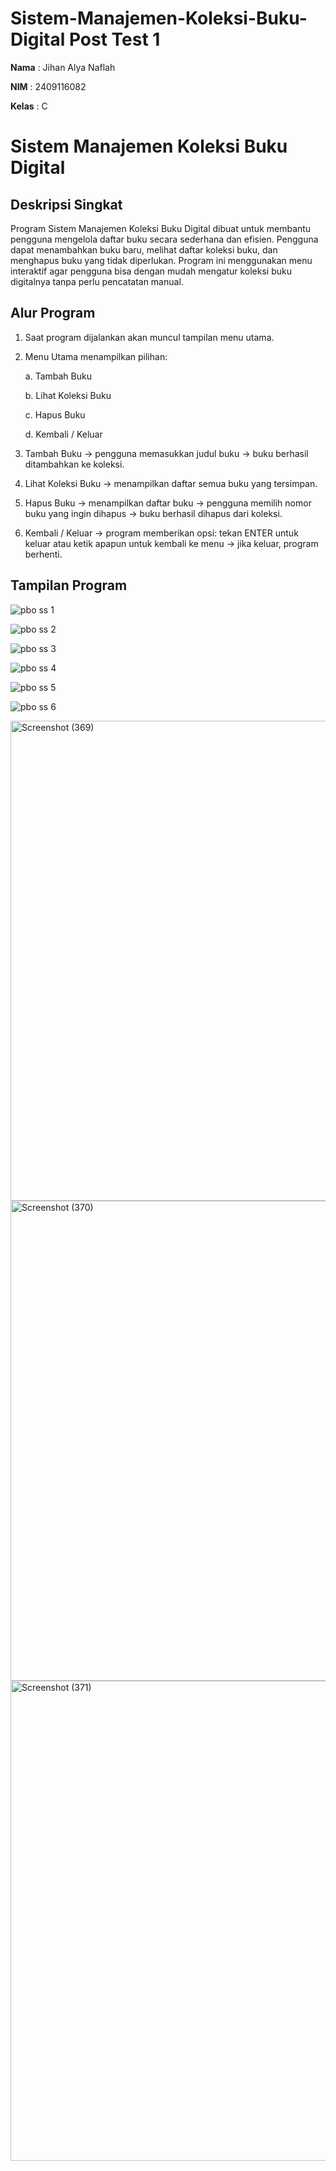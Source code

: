 # Sistem-Manajemen-Koleksi-Buku-Digital Post Test 1
**Nama**  : Jihan Alya Naflah  

**NIM**   : 2409116082

**Kelas** : C

# Sistem Manajemen Koleksi Buku Digital
## Deskripsi Singkat
Program Sistem Manajemen Koleksi Buku Digital dibuat untuk membantu pengguna mengelola daftar buku secara sederhana dan efisien. Pengguna dapat menambahkan buku baru, melihat daftar koleksi buku, dan menghapus buku yang tidak diperlukan. Program ini menggunakan menu interaktif agar pengguna bisa dengan mudah mengatur koleksi buku digitalnya tanpa perlu pencatatan manual.

## Alur Program
1. Saat program dijalankan akan muncul tampilan menu utama.
2. Menu Utama menampilkan pilihan:

    a. Tambah Buku
   
    b. Lihat Koleksi Buku
   
    c. Hapus Buku
   
    d. Kembali / Keluar
   
4. Tambah Buku → pengguna memasukkan judul buku → buku berhasil ditambahkan ke koleksi.
5. Lihat Koleksi Buku → menampilkan daftar semua buku yang tersimpan.
6. Hapus Buku → menampilkan daftar buku → pengguna memilih nomor buku yang ingin dihapus → buku berhasil dihapus dari koleksi.
7. Kembali / Keluar → program memberikan opsi: tekan ENTER untuk keluar atau ketik apapun untuk kembali ke menu → jika keluar, program berhenti.


## Tampilan Program

![pbo ss 1](https://github.com/user-attachments/assets/ae5b4185-2093-4764-acfa-caab37ef82a8)

![pbo ss 2](https://github.com/user-attachments/assets/c657fc0d-69a1-47b8-80d5-485bc171bd4e)

![pbo ss 3](https://github.com/user-attachments/assets/72133d59-83c6-4481-80eb-4156686cf060)

![pbo ss 4](https://github.com/user-attachments/assets/3fcc64db-c03b-4647-b33f-cac556dcf6d7)

![pbo ss 5](https://github.com/user-attachments/assets/ad165431-4122-4c26-a4fc-11b51d464785)

![pbo ss 6](https://github.com/user-attachments/assets/8472a955-71e6-4162-b7c0-d5ea57f989cb)


<img width="1366" height="768" alt="Screenshot (369)" src="https://github.com/user-attachments/assets/86cfc53a-949e-40ce-be6f-d2779ed44b93" />

<img width="1366" height="768" alt="Screenshot (370)" src="https://github.com/user-attachments/assets/dcdb1f0c-c088-423b-b66a-03821d3c42e7" />

<img width="1366" height="768" alt="Screenshot (371)" src="https://github.com/user-attachments/assets/b0ab5b7f-3c6a-496c-9c37-372ecaefd7c9" />













